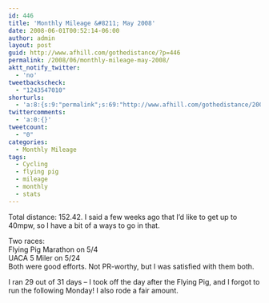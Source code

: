 ```yaml
---
id: 446
title: 'Monthly Mileage &#8211; May 2008'
date: 2008-06-01T00:52:14-06:00
author: admin
layout: post
guid: http://www.afhill.com/gothedistance/?p=446
permalink: /2008/06/monthly-mileage-may-2008/
aktt_notify_twitter:
  - 'no'
tweetbackscheck:
  - "1243547010"
shorturls:
  - 'a:8:{s:9:"permalink";s:69:"http://www.afhill.com/gothedistance/2008/06/monthly-mileage-may-2008/";s:7:"tinyurl";s:25:"http://tinyurl.com/7gb3jg";s:4:"isgd";s:17:"http://is.gd/gt3l";s:5:"bitly";s:19:"http://bit.ly/yfqIe";s:5:"snipr";s:22:"http://snipr.com/acq8g";s:5:"snurl";s:22:"http://snurl.com/acq8g";s:7:"snipurl";s:24:"http://snipurl.com/acq8g";s:4:"trim";s:17:"http://tr.im/a79x";}'
twittercomments:
  - 'a:0:{}'
tweetcount:
  - "0"
categories:
  - Monthly Mileage
tags:
  - Cycling
  - flying pig
  - mileage
  - monthly
  - stats
---
```

Total distance: 152.42. I said a few weeks ago that I&#8217;d like to get up to 40mpw, so I have a bit of a ways to go in that. 

Two races:  
Flying Pig Marathon on 5/4  
UACA 5 Miler on 5/24  
Both were good efforts. Not PR-worthy, but I was satisfied with them both.

I ran 29 out of 31 days &#8211; I took off the day after the Flying Pig, and I forgot to run the following Monday! I also rode a fair amount.